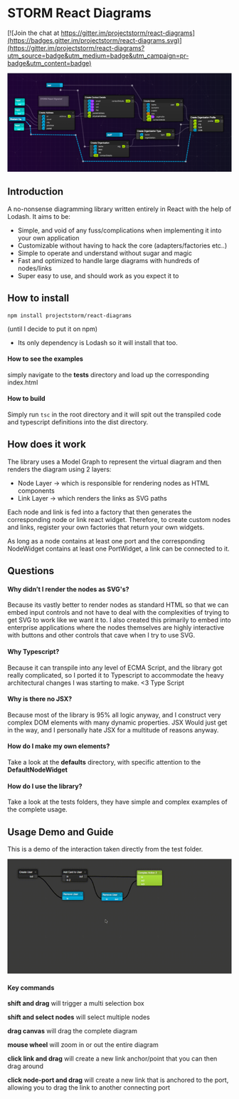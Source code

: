 # STORM React Diagrams

[![Join the chat at https://gitter.im/projectstorm/react-diagrams](https://badges.gitter.im/projectstorm/react-diagrams.svg)](https://gitter.im/projectstorm/react-diagrams?utm_source=badge&utm_medium=badge&utm_campaign=pr-badge&utm_content=badge)

![Demo2](./demo2.png)

## Introduction

A no-nonsense diagramming library written entirely in React with the help of Lodash. It aims to be:

* Simple, and void of any fuss/complications when implementing it into your own application
* Customizable without having to hack the core (adapters/factories etc..)
* Simple to operate and understand without sugar and magic
* Fast and optimized to handle large diagrams with hundreds of nodes/links
* Super easy to use, and should work as you expect it to

## How to install

```
npm install projectstorm/react-diagrams
```

(until I decide to put it on npm)

* Its only dependency is Lodash so it will install that too.

#### How to see the examples

simply navigate to the __tests__ directory and load up the corresponding index.html

#### How to build

Simply run ```tsc``` in the root directory and it will spit out the transpiled code and typescript definitions
into the dist directory.


## How does it work

The library uses a Model Graph to represent the virtual diagram and then renders the diagram using
2 layers:
* Node Layer -> which is responsible for rendering nodes as HTML components
* Link Layer -> which renders the links as SVG paths

Each node and link is fed into a factory that then generates the corresponding node or link react widget.
Therefore, to create custom nodes and links, register your own factories that return your own widgets.

As long as a node contains at least one port and the corresponding NodeWidget contains at least one PortWidget,
a link can be connected to it.

## Questions

#### Why didn’t I render the nodes as SVG's?

Because its vastly better to render nodes as standard HTML so that we can embed input controls and not have
to deal with the complexities of trying to get SVG to work like we want it to. I also created this primarily to embed into
enterprise applications where the nodes themselves are highly interactive with buttons and other controls that cave when I try to use SVG.

#### Why Typescript?

Because it can transpile into any level of ECMA Script, and the library got really complicated, so I ported it to Typescript
to accommodate the heavy architectural changes I was starting to make. <3 Type Script

#### Why is there no JSX?

Because most of the library is 95% all logic anyway, and I construct very complex DOM elements with many dynamic properties. JSX
Would just get in the way, and I personally hate JSX for a multitude of reasons anyway.

#### How do I make my own elements?

Take a look at the __defaults__ directory, with specific attention to the __DefaultNodeWidget__

#### How do I use the library?

Take a look at the tests folders, they have simple and complex examples of the complete usage.

## Usage Demo and Guide

This is a demo of the interaction taken directly from the test folder.

![Demo](./demo.gif)

#### Key commands

__shift and drag__ will trigger a multi selection box

__shift and select nodes__ will select multiple nodes

__drag canvas__ will drag the complete diagram

__mouse wheel__ will zoom in or out the entire diagram

__click link and drag__ will create a new link anchor/point that you can then drag around

__click node-port and drag__ will create a new link that is anchored to the port, allowing you
to drag the link to another connecting port
